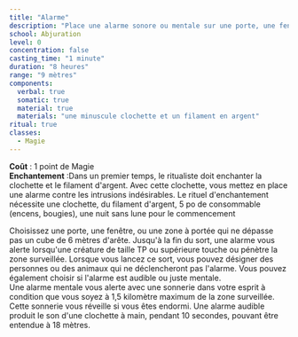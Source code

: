 ```yaml
---
title: "Alarme"
description: "Place une alarme sonore ou mentale sur une porte, une fenêtre ou une zone."
school: Abjuration
level: 0
concentration: false
casting_time: "1 minute"
duration: "8 heures"
range: "9 mètres"
components:
  verbal: true
  somatic: true
  material: true
  materials: "une minuscule clochette et un filament en argent"
ritual: true
classes:
  - Magie
---
```

**Coût** : 1 point de Magie  
**Enchantement** :Dans un premier temps, le ritualiste doit enchanter la clochette et le filament d'argent. Avec cette clochette, vous mettez en place une alarme contre les intrusions indésirables.  Le rituel d'enchantement nécessite une clochette, du filament d'argent, 5 po de consommable (encens, bougies), une nuit sans lune pour le commencement

Choisissez une porte, une fenêtre, ou une zone à portée qui ne dépasse pas un cube de 6 mètres d'arête. Jusqu'à la fin du sort, une alarme vous alerte lorsqu'une créature de taille TP ou supérieure touche ou pénètre la zone surveillée. Lorsque vous lancez ce sort, vous pouvez désigner des personnes ou des animaux qui ne déclencheront pas l'alarme. Vous pouvez également choisir si l'alarme est audible ou juste mentale.	 
Une alarme mentale vous alerte avec une sonnerie dans votre esprit à condition que vous soyez à 1,5 kilomètre maximum de la zone surveillée. Cette sonnerie vous réveille si vous êtes endormi. Une alarme audible produit le son d'une clochette à main, pendant 10 secondes, pouvant être entendue à 18 mètres.  
